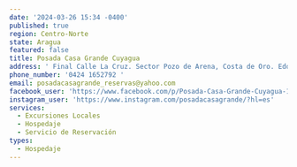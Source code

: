```yaml
---
date: '2024-03-26 15:34 -0400'
published: true
region: Centro-Norte
state: Aragua
featured: false
title: Posada Casa Grande Cuyagua
address: ' Final Calle La Cruz. Sector Pozo de Arena, Costa de Oro. Edo. Venezuela, Cuyagua, Aragua'
phone_number: '0424 1652792 '
email: posadacasagrande_reservas@yahoo.com
facebook_user: 'https://www.facebook.com/p/Posada-Casa-Grande-Cuyagua-100070468504098/'
instagram_user: 'https://www.instagram.com/posadacasagrande/?hl=es'
services:
  - Excursiones Locales
  - Hospedaje
  - Servicio de Reservación
types:
  - Hospedaje
---
```


